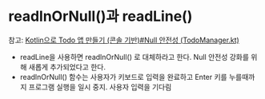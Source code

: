 # readlnOrNull()과 readLine()
참고: [Kotlin으로 Todo 앱 만들기 (콘솔 기반)#Null 안전성 (TodoManager.kt)](../README.md#null-안전성-todomanagerkt)

- readLine을 사용하면 readlnOrNull() 로 대체하라고 한다. Null 안전성 강화를 위해 새롭게 추가되었다고 한다.
- readlnOrNull() 함수는 사용자가 키보드로 입력을 완료하고 Enter 키를 누를때까지 프로그램 실행을 일시 중지. 사용자 입력을 기다림